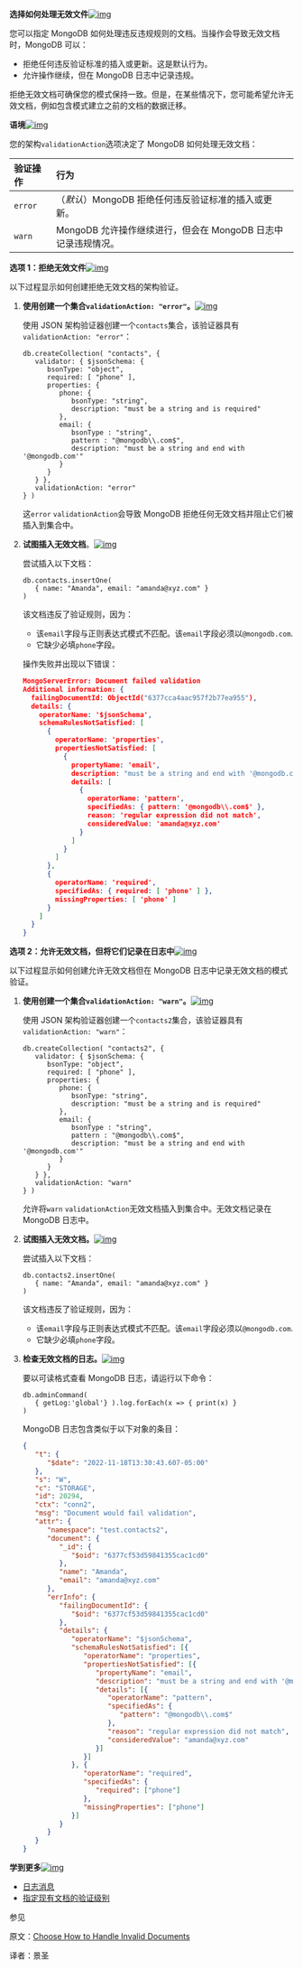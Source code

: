 **选择如何处理无效文件**[![img](https://www.mongodb.com/docs/manual/assets/link.svg)](https://www.mongodb.com/docs/manual/core/schema-validation/handle-invalid-documents/#choose-how-to-handle-invalid-documents)

您可以指定 MongoDB 如何处理违反违规规则的文档。当操作会导致无效文档时，MongoDB 可以：

- 拒绝任何违反验证标准的插入或更新。这是默认行为。
- 允许操作继续，但在 MongoDB 日志中记录违规。

拒绝无效文档可确保您的模式保持一致。但是，在某些情况下，您可能希望允许无效文档，例如包含模式建立之前的文档的数据迁移。

**语境**[![img](https://www.mongodb.com/docs/manual/assets/link.svg)](https://www.mongodb.com/docs/manual/core/schema-validation/handle-invalid-documents/#context)

您的架构`validationAction`选项决定了 MongoDB 如何处理无效文档：

| 验证操作 | 行为                                                         |
| :------- | :----------------------------------------------------------- |
| `error`  | （*默认*）MongoDB 拒绝任何违反验证标准的插入或更新。         |
| `warn`   | MongoDB 允许操作继续进行，但会在 MongoDB 日志中记录违规情况。 |

**选项 1：拒绝无效文件**[![img](https://www.mongodb.com/docs/manual/assets/link.svg)](https://www.mongodb.com/docs/manual/core/schema-validation/handle-invalid-documents/#option-1--reject-invalid-documents)

以下过程显示如何创建拒绝无效文档的架构验证。

1. **使用创建一个集合`validationAction: "error"`。**[![img](https://www.mongodb.com/docs/manual/assets/link.svg)](https://www.mongodb.com/docs/manual/core/schema-validation/handle-invalid-documents/#create-a-collection-with-validationaction---error-.)

   使用 JSON 架构验证器创建一个`contacts`集合，该验证器具有 `validationAction: "error"`：

   ```shell
   db.createCollection( "contacts", {
      validator: { $jsonSchema: {
         bsonType: "object",
         required: [ "phone" ],
         properties: {
            phone: {
               bsonType: "string",
               description: "must be a string and is required"
            },
            email: {
               bsonType : "string",
               pattern : "@mongodb\\.com$",
               description: "must be a string and end with '@mongodb.com'"
            }
         }
      } },
      validationAction: "error"
   } )
   ```

   这`error` `validationAction`会导致 MongoDB 拒绝任何无效文档并阻止它们被插入到集合中。

2. **试图插入无效文档**。[![img](https://www.mongodb.com/docs/manual/assets/link.svg)](https://www.mongodb.com/docs/manual/core/schema-validation/handle-invalid-documents/#attempt-to-insert-an-invalid-document.)

   尝试插入以下文档：

   ```shell
   db.contacts.insertOne(
      { name: "Amanda", email: "amanda@xyz.com" }
   )
   ```

   该文档违反了验证规则，因为：

   - 该`email`字段与正则表达式模式不匹配。该`email`字段必须以`@mongodb.com`.
   - 它缺少必填`phone`字段。

   操作失败并出现以下错误：

   ```json
   MongoServerError: Document failed validation
   Additional information: {
     failingDocumentId: ObjectId("6377cca4aac957f2b77ea955"),
     details: {
       operatorName: '$jsonSchema',
       schemaRulesNotSatisfied: [
         {
           operatorName: 'properties',
           propertiesNotSatisfied: [
             {
               propertyName: 'email',
               description: "must be a string and end with '@mongodb.com'",
               details: [
                 {
                   operatorName: 'pattern',
                   specifiedAs: { pattern: '@mongodb\\.com$' },
                   reason: 'regular expression did not match',
                   consideredValue: 'amanda@xyz.com'
                 }
               ]
             }
           ]
         },
         {
           operatorName: 'required',
           specifiedAs: { required: [ 'phone' ] },
           missingProperties: [ 'phone' ]
         }
       ]
     }
   }
   ```

**选项 2：允许无效文档，但将它们记录在日志中**[![img](https://www.mongodb.com/docs/manual/assets/link.svg)](https://www.mongodb.com/docs/manual/core/schema-validation/handle-invalid-documents/#option-2--allow-invalid-documents--but-record-them-in-the-log)

以下过程显示如何创建允许无效文档但在 MongoDB 日志中记录无效文档的模式验证。

1. **使用创建一个集合`validationAction: "warn"`。**[![img](https://www.mongodb.com/docs/manual/assets/link.svg)](https://www.mongodb.com/docs/manual/core/schema-validation/handle-invalid-documents/#create-a-collection-with-validationaction---warn-.)

   使用 JSON 架构验证器创建一个`contacts2`集合，该验证器具有 `validationAction: "warn"`：

   ```shell
   db.createCollection( "contacts2", {
      validator: { $jsonSchema: {
         bsonType: "object",
         required: [ "phone" ],
         properties: {
            phone: {
               bsonType: "string",
               description: "must be a string and is required"
            },
            email: {
               bsonType : "string",
               pattern : "@mongodb\\.com$",
               description: "must be a string and end with '@mongodb.com'"
            }
         }
      } },
      validationAction: "warn"
   } )
   ```

   允许将`warn` `validationAction`无效文档插入到集合中。无效文档记录在 MongoDB 日志中。

2. **试图插入无效文档。**[![img](https://www.mongodb.com/docs/manual/assets/link.svg)](https://www.mongodb.com/docs/manual/core/schema-validation/handle-invalid-documents/#attempt-to-insert-an-invalid-document.-1)

   尝试插入以下文档：

   ```shell
   db.contacts2.insertOne(
      { name: "Amanda", email: "amanda@xyz.com" }
   )
   ```

   该文档违反了验证规则，因为：

   - 该`email`字段与正则表达式模式不匹配。该`email`字段必须以`@mongodb.com`.
   - 它缺少必填`phone`字段。

3. **检查无效文档的日志。**[![img](https://www.mongodb.com/docs/manual/assets/link.svg)](https://www.mongodb.com/docs/manual/core/schema-validation/handle-invalid-documents/#check-the-logs-for-the-invalid-document.)

   要以可读格式查看 MongoDB 日志，请运行以下命令：

   ```shell
   db.adminCommand(
      { getLog:'global'} ).log.forEach(x => { print(x) }
   )
   ```

   MongoDB 日志包含类似于以下对象的条目：

   ```json
   {
      "t": {
         "$date": "2022-11-18T13:30:43.607-05:00"
      },
      "s": "W",
      "c": "STORAGE",
      "id": 20294,
      "ctx": "conn2",
      "msg": "Document would fail validation",
      "attr": {
         "namespace": "test.contacts2",
         "document": {
            "_id": {
               "$oid": "6377cf53d59841355cac1cd0"
            },
            "name": "Amanda",
            "email": "amanda@xyz.com"
         },
         "errInfo": {
            "failingDocumentId": {
               "$oid": "6377cf53d59841355cac1cd0"
            },
            "details": {
               "operatorName": "$jsonSchema",
               "schemaRulesNotSatisfied": [{
                  "operatorName": "properties",
                  "propertiesNotSatisfied": [{
                     "propertyName": "email",
                     "description": "must be a string and end with '@mongodb.com'",
                     "details": [{
                        "operatorName": "pattern",
                        "specifiedAs": {
                           "pattern": "@mongodb\\.com$"
                        },
                        "reason": "regular expression did not match",
                        "consideredValue": "amanda@xyz.com"
                     }]
                  }]
               }, {
                  "operatorName": "required",
                  "specifiedAs": {
                     "required": ["phone"]
                  },
                  "missingProperties": ["phone"]
               }]
            }
         }
      }
   }
   ```

**学到更多**[![img](https://www.mongodb.com/docs/manual/assets/link.svg)](https://www.mongodb.com/docs/manual/core/schema-validation/handle-invalid-documents/#learn-more)

- [日志消息](https://www.mongodb.com/docs/manual/reference/log-messages/#std-label-log-messages-ref)
- [指定现有文档的验证级别](https://www.mongodb.com/docs/manual/core/schema-validation/specify-validation-level/#std-label-schema-specify-validation-level)

参见

原文：[Choose How to Handle Invalid Documents](https://www.mongodb.com/docs/manual/core/schema-validation/handle-invalid-documents/)

译者：景圣